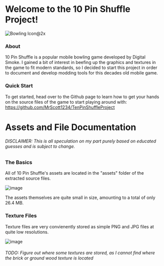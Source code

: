 # Welcome to the 10 Pin Shuffle Project!

![Bowling Icon@2x](https://user-images.githubusercontent.com/97776260/149610169-6ff8bb38-a2e8-406c-8827-28f94df16d72.png)

### About

10 Pin Shuffle is a popular mobile bowling game developed by Digital Smoke.
I gained a bit of interest in beefing up the graphics and textures in the game to fit modern standards, so I decided to start this project in order to document and develop modding tools for this decades old mobile game.

### Quick Start

To get started, head over to the Github page to learn how to get your hands on the source files of the game to start playing around with: https://github.com/MrScott1234/TenPinShuffleProject




# Assets and File Documentation

###### DISCLAIMER: This is all speculation on my part purely based on educated guesses and is subject to change.


### The Basics

All of 10 Pin Shuffle's assets are located in the "assets" folder of the extracted source files.

![image](https://user-images.githubusercontent.com/97776260/149610299-9cb0b07b-0fcd-45d4-b249-cd77c98c90c5.png)

The assets themselves are quite small in size, amounting to a total of only 26.4 MB.

### Texture Files

Texture files are very convienently stored as simple PNG and JPG files at quite low resolutions.

![image](https://user-images.githubusercontent.com/97776260/149610441-7064d8bb-da35-4d6f-8742-267f0c385ac6.png)

###### TODO: Figure out where some textures are stored, as I cannot find where the brick or ground wood texture is located
